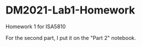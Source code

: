 # DM2021-Lab1-Homework
Homework 1 for ISA5810 

For the second part, I put it on the "Part 2" notebook.
